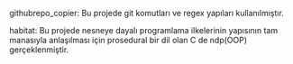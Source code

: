 githubrepo_copier: Bu projede git komutları ve regex yapıları kullanılmıştır.

habitat: Bu projede nesneye dayalı programlama ilkelerinin yapısının tam manasıyla anlaşılması için prosedural bir dil olan C de ndp(OOP) gerçeklenmiştir.

